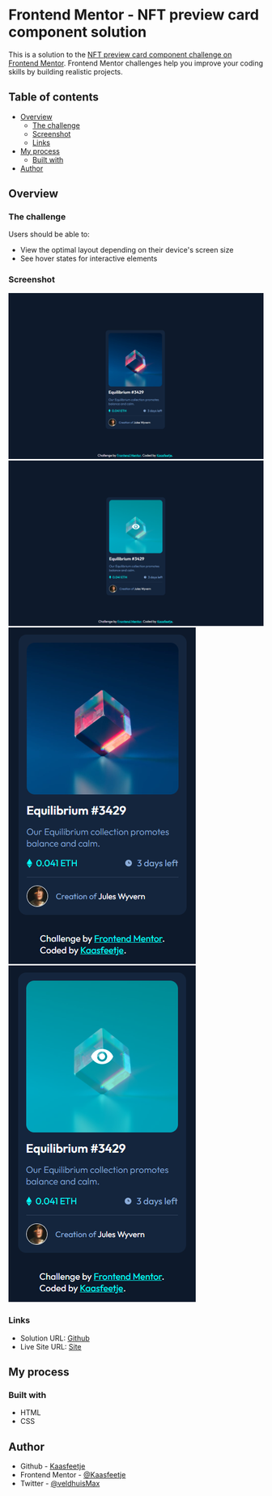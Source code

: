 # Frontend Mentor - NFT preview card component solution

This is a solution to the [NFT preview card component challenge on Frontend Mentor](https://www.frontendmentor.io/challenges/nft-preview-card-component-SbdUL_w0U). Frontend Mentor challenges help you improve your coding skills by building realistic projects.

## Table of contents

-   [Overview](#overview)
    -   [The challenge](#the-challenge)
    -   [Screenshot](#screenshot)
    -   [Links](#links)
-   [My process](#my-process)
    -   [Built with](#built-with)
-   [Author](#author)

## Overview

### The challenge

Users should be able to:

-   View the optimal layout depending on their device's screen size
-   See hover states for interactive elements

### Screenshot

![](./screenshots/desktop-design.PNG)
![](./screenshots/desktop-active.PNG)
![](./screenshots/mobile-design.PNG)
![](./screenshots/mobile-active.PNG)

### Links

-   Solution URL: [Github](https://github.com/Kaasfeetje/Frontend-Mentor-NFT-preview-card)
-   Live Site URL: [Site](https://nft-preview-card-kaasfeetje.netlify.app/)

## My process

### Built with

-   HTML
-   CSS

## Author

-   Github - [Kaasfeetje](https://github.com/Kaasfeetje)
-   Frontend Mentor - [@Kaasfeetje](https://www.frontendmentor.io/profile/Kaasfeetje)
-   Twitter - [@veldhuisMax](https://www.twitter.com/veldhuisMax)
